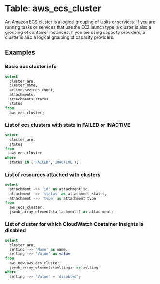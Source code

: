 # Table: aws_ecs_cluster

An Amazon ECS cluster is a logical grouping of tasks or services. If you are running tasks or services that use the EC2 launch type, a cluster is also a grouping of container instances. If you are using capacity providers, a cluster is also a logical grouping of capacity providers.

## Examples

### Basic ecs cluster info

```sql
select
  cluster_arn,
  cluster_name,
  active_sevices_count,
  attachments,
  attachments_status
  status
from
  aws_ecs_cluster;
```


### List of ecs clusters with state in FAILED or INACTIVE

```sql
select
  cluster_arn,
  status
from
  aws_ecs_cluster
where
  status IN ('FAILED','INACTIVE');
```


### List of resources attached with clusters

```sql
select
  attachment ->> 'id' as attachment_id,
  attachment ->> 'status' as attachment_status,
  attachment ->> 'type' as attachment_type
from
  aws_ecs_cluster,
  jsonb_array_elements(attachments) as attachment;
```


### List of cluster for which CloudWatch Container Insights is disabled

```sql
select
  cluster_arn,
  setting ->> 'Name' as name,
  setting ->> 'Value' as value
from
  aws_new.aws_ecs_cluster,
  jsonb_array_elements(settings) as setting
where
  setting ->> 'Value' = 'disabled';
```